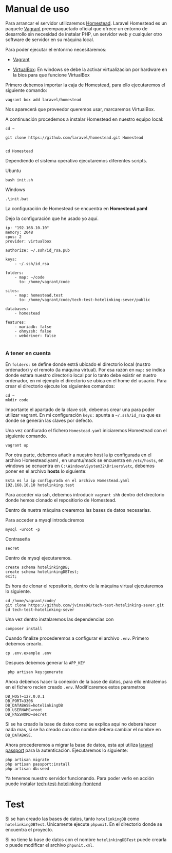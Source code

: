 # Manual de uso

Para arrancar el servidor utilizaremos [Homestead](https://laravel.com/docs/5.8/homestead).
Laravel Homestead es un paquete [Vagrant](https://www.vagrantup.com/) preempaquetado oficial que ofrece un entorno de desarrollo sin necesidad de 
instalar PHP, un servidor web y cualquier otro software de servidor en su máquina local.

Para poder ejecutar el entonrno necesitaremos:
* [Vagrant](https://www.vagrantup.com/downloads.html)

* [VirtualBox](https://www.virtualbox.org/wiki/Downloads): En windows se debe la activar virtualizacion por hardware en la 
bios para que funcione VirtualBox

Primero debemos importar la caja de Homestead, para ello ejecutaremos el siguiente comando:

```
vagrant box add laravel/homestead
```
Nos aparecerá que proveedor queremos usar, marcaremos VirtualBox.

A continuación procedemos a instalar Homestead en nuestro equipo local:

```
cd ~

git clone https://github.com/laravel/homestead.git Homestead


cd Homestead

```

Dependiendo el sistema operativo ejecutaremos diferentes scripts.

Ubuntu 
```
bash init.sh
```

Windows
```
.\init.bat  
```

La configuración de Homestead se encuentra en **Homestead.yaml**

Dejo la configuración que he usado yo aquí.
```
ip: "192.168.10.10"
memory: 2048
cpus: 2
provider: virtualbox

authorize: ~/.ssh/id_rsa.pub

keys:
    - ~/.ssh/id_rsa

folders:
    - map: ~/code
      to: /home/vagrant/code

sites:
    - map: homestead.test
      to: /home/vagrant/code/tech-test-hotelinking-sever/public

databases:
    - homestead

features:
    - mariadb: false
    - ohmyzsh: false
    - webdriver: false
    
```
### A tener en cuenta
En ``folders:`` se define donde estrá ubicado el directorio local (nustro ordenador) y el remoto (la máquina virtual).
Por esa razón en ``map:`` se indica donde estara nuestro directorio local por lo tanto debe existir en nuetro ordenador,
en mi ejemplo el directorio se ubica en el home del usuario.
Para crear el directorio ejecute los siguientes comandos:
```
cd ~
mkdir code
```
     
Importante el apartado de la clave ssh, debemos crear una para poder utilizar vagrant.
En mi configuración ``keys:`` apunta a ``~/.ssh/id_rsa`` que es donde se generán las claves por defecto.

Una vez confiurado el fichero ``Homestead.yaml`` iniciaremos Homestead con el siguiente comando.
```
vagrant up
```

Por otra parte, debemos añadir a nuestro host la ip configurada en el archivo Homestead.yaml , en ununtu/mack se 
encuentra en ``/etc/hosts``, en windows se ecnuentra en ``C:\Windows\System32\Drivers\etc``, debemos poner en el 
archivo **hosts** lo siguiente:

```
Esta es la ip configurada en el archivo Homestead.yaml
192.168.10.10 hotelinking.test
```

Para acceder via ssh, debemos introducir ``vagrant shh`` dentro del directorio donde hemos clonado el 
repositiorio de Homestead.


Dentro de nuetra máquina crearemos las bases de datos necesarias.

Para acceder a mysql introduciremos 
```
mysql -uroot -p
```
Contraseña
```
secret
```

Dentro de mysql ejecutaremos.

```
create schema hotelinkingDB;
create schema hotelinkingDBTest;
exit;
```

Es hora de clonar el repositorio, dentro de la máquina virtual ejecutaremos lo siguiente.

```
cd /home/vagrant/code/ 
git clone https://github.com/jvinas98/tech-test-hotelinking-sever.git
cd tech-test-hotelinking-sever
```

Una vez dentro instalaremos las dependencias con 
```
composer install
```

Cuando finalize procederemos a configurar el archivo ``.env``.
Primero debemos crearlo.
```
cp .env.example .env
```

Despues debemos generar la ``APP_KEY``

```
 php artisan key:generate
```

Ahora debemos hacer la conexión de la base de datos, para ello entratemos en el fichero recien creado ``.env``.
Modificaremos estos parametros 
```
DB_HOST=127.0.0.1
DB_PORT=3306
DB_DATABASE=hotelinkingDB
DB_USERNAME=root
DB_PASSWORD=secret
```
Si se ha creado la base de datos como se explica aquí no deberá hacer nada mas, si se ha creado con otro nombre 
debera cambiar el nombre en ``DB_DATABASE``.

Ahora procederemos a migrar la base de datos, esta api utiliza [laravel passport](https://laravel.com/docs/5.8/passport)
para la autenticación.
Ejecutaremos lo siguiente:
```
php artisan migrate
php artisan passport:install
php artisan db:seed
```

Ya tenemos nuestro servidor funcionando.
Para poder verlo en acción puede instalar [tech-test-hotelinking-frontend](https://github.com/jvinas98/tech-test-hotelinking-frontend)

# Test

Si se han creado las bases de datos, tanto ``hotelinkingDB`` como ``hotelinkingDBTest``. Unicamente ejecute ``phpunit``. 
En el directorio donde se encuentra el proyecto.

Si no tiene la base de datos con el nombre ``hotelinkingDBTest`` puede crearla o puede modificar el archivo ``phpunit.xml``.



